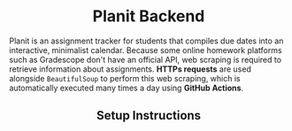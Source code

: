<div align="center">
    <h1>Planit Backend</h1>
</div>

Planit is an assignment tracker for students that compiles due dates into an interactive, minimalist calendar. Because some online homework platforms such as Gradescope don't have an official API, web scraping is required to retrieve information about assignments. **HTTPs requests** are used alongside `BeautifulSoup` to perform this web scraping, which is automatically executed many times a day using **GitHub Actions**.

<div align="center">
    <h2>Setup Instructions</h2>
</div>
